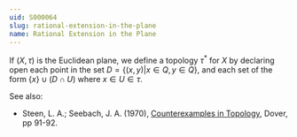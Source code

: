 ```yaml
---
uid: S000064
slug: rational-extension-in-the-plane
name: Rational Extension in the Plane
---
```

If $(X,\tau)$ is the Euclidean plane, we define a topology $\tau^{*}$ for $X$ by declaring open each point in the set $D = \{(x,y) | x \in Q, y \in Q\}$, and each set of the form $\{x\} \cup (D \cap U)$ where $x \in U \in \tau$.

See also:

* Steen, L. A.; Seebach, J. A. (1970), [Counterexamples in Topology](http://books.google.com/books/about/Counterexamples_in_Topology.html?id=DkEuGkOtSrUC), Dover, pp 91-92.

